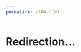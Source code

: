 ```yaml
---
permalink: /404.html
---
```


<!DOCTYPE html>
<html>
<head>
    <meta charset=utf-8>
    <title>Redirection...</title>
</head>
    
    
<body onload="redirection()">
<h1>Redirection...</h1>

<script type="text/javascript">
    function redirection () {
        let redirection = location.href.replace("index.php?/", "").split('/')[4];
    console.log(redirection);
        if(redirection){
            document.location.replace("https://mamie-cameroun.fr?redirection=?" + redirection);
        } else {
            document.location.replace("https://mamie-cameroun.fr")
        }
    };
</script>

</body>
</html>

